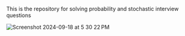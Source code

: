 This is the repository for solving probability and stochastic interview questions


![Screenshot 2024-09-18 at 5 30 22 PM](https://github.com/user-attachments/assets/fb4edd4d-2a6d-4423-a694-266dd60d97b8)
